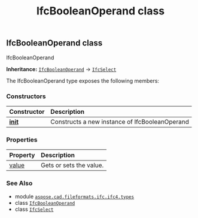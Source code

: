 ﻿---
title: IfcBooleanOperand class
second_title: Aspose.CAD for Python via .NET API References
description: 
type: docs
weight: 140
url: /python-net/aspose.cad.fileformats.ifc.ifc4.types/ifcbooleanoperand/
is_root: false
---

## IfcBooleanOperand class

IfcBooleanOperand



**Inheritance:** [`IfcBooleanOperand`](/cad/python-net/aspose.cad.fileformats.ifc.ifc4.types/ifcbooleanoperand) → 
[`IfcSelect`](/cad/python-net/aspose.cad.fileformats.ifc/ifcselect)



The IfcBooleanOperand type exposes the following members:

### Constructors
| Constructor | Description |
| :- | :- |
| [__init__](/cad/python-net/aspose.cad.fileformats.ifc.ifc4.types/ifcbooleanoperand/__init__/#) | Constructs a new instance of IfcBooleanOperand |


### Properties
| Property | Description |
| :- | :- |
| [value](/cad/python-net/aspose.cad.fileformats.ifc.ifc4.types/ifcbooleanoperand/value) | Gets or sets the value. |



### See Also
* module [`aspose.cad.fileformats.ifc.ifc4.types`](..)
* class [`IfcBooleanOperand`](/cad/python-net/aspose.cad.fileformats.ifc.ifc4.types/ifcbooleanoperand)
* class [`IfcSelect`](/cad/python-net/aspose.cad.fileformats.ifc/ifcselect)
